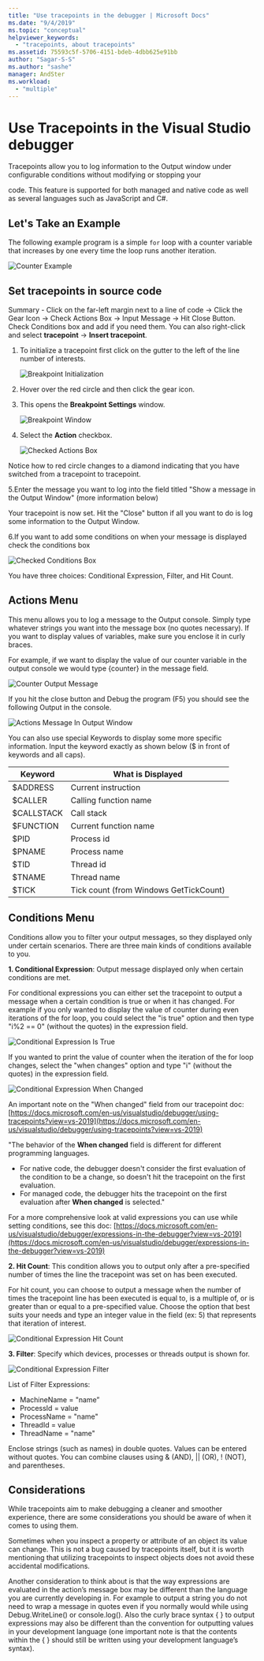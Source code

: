 ```yaml
---
title: "Use tracepoints in the debugger | Microsoft Docs"
ms.date: "9/4/2019"
ms.topic: "conceptual"
helpviewer_keywords:
  - "tracepoints, about tracepoints"
ms.assetid: 75593c5f-5706-4151-bdeb-4dbb625e91bb
author: "Sagar-S-S"
ms.author: "sashe"
manager: AndSter
ms.workload:
  - "multiple"
---
```



# Use Tracepoints in the Visual Studio debugger

Tracepoints allow you to log information to the Output window under configurable conditions without modifying or stopping your

code. This feature is supported for both managed and native code as well as several languages such as JavaScript and C#.

## Let&#39;s Take an Example

The following example program is a simple `for` loop with a counter variable that increases by one every time the loop runs another iteration.

![Counter Example](../debugger/media/counterexample.png "Counter Example")

## Set tracepoints in source code

Summary - Click on the far-left margin next to a line of code -> Click the Gear Icon -> Check Actions Box -> Input Message -> Hit Close Button. Check Conditions box and add if you need them. You can also right-click and select  **tracepoint**  ->  **Insert tracepoint**.

1. To initialize a tracepoint first click on the gutter to the left of the line number of interests.

   ![Breakpoint Initialization](../debugger/media/breakpointinitialization.png "Breakpoint Initialization")

2. Hover over the red circle and then click the gear icon.
3. This opens the **Breakpoint Settings** window.

   ![Breakpoint Window](../debugger/media/breakpointwindow.png "Breakpoint Window")

4. Select the **Action** checkbox.

   ![Checked Actions Box](../debugger/media/checkedactionsbox.png "Checked Actions Box")

Notice how to red circle changes to a diamond indicating that you have switched from a tracepoint to tracepoint.

5.Enter the message you want to log into the field titled &quot;Show a message in the Output Window&quot; (more information below)

Your tracepoint is now set. Hit the &quot;Close&quot; button if all you want to do is log some information to the Output Window.

6.If you want to add some conditions on when your message is displayed check the conditions box

![Checked Conditions Box](../debugger/media/checkedconditionsbox.png "Checked Conditions Box")

You have three choices: Conditional Expression, Filter, and Hit Count.

## Actions Menu

This menu allows you to log a message to the Output console. Simply type whatever strings you want into the message box (no quotes necessary). If you want to display values of variables, make sure you enclose it in curly braces.

For example, if we want to display the value of our counter variable in the output console we would type {counter} in the message field.

![Counter Output Message](../debugger/media/counteroutputmessage.png "Counter Output Message")

If you hit the close button and Debug the program (F5) you should see the following Output in the console.

![Actions Message In Output Window](../debugger/media/actionsmessageinoutputwindow.png "Actions Message In Output Window")

You can also use special Keywords to display some more specific information. Input the keyword exactly as shown below ($ in front of keywords and all caps).

| Keyword | What is Displayed |
| --- | --- |
| $ADDRESS | Current instruction |
| $CALLER | Calling function name |
| $CALLSTACK | Call stack |
| $FUNCTION | Current function name |
| $PID | Process id |
| $PNAME | Process name |
| $TID | Thread id |
| $TNAME   | Thread name |
| $TICK | Tick count (from Windows GetTickCount) |

## Conditions Menu

Conditions allow you to filter your output messages, so they displayed only under certain scenarios. There are three main kinds of conditions available to you.

 **1. Conditional Expression**: Output message displayed only when certain conditions are met.

For conditional expressions you can either set the tracepoint to output a message when a certain condition is true or when it has changed. For example if you only wanted to display the value of counter during even iterations of the for loop, you could select the &quot;is true&quot; option and then type &quot;i%2 == 0&quot; (without the quotes) in the expression field.

![Conditional Expression Is True](../debugger/media/conditionalexpressionistrue.png "Conditional Expression Is True")

If you wanted to print the value of counter when the iteration of the for loop changes, select the &quot;when changes&quot; option and type &quot;i&quot; (without the quotes) in the expression field.

![Conditional Expression When Changed](../debugger/media/conditionalexpressionwhenchanged.png "Conditional Expression When Changed")

An important note on the "When changed" field from our tracepoint doc: [https://docs.microsoft.com/en-us/visualstudio/debugger/using-tracepoints?view=vs-2019](https://docs.microsoft.com/en-us/visualstudio/debugger/using-tracepoints?view=vs-2019)

&quot;The behavior of the  **When changed**  field is different for different programming languages.

- For native code, the debugger doesn&#39;t consider the first evaluation of the condition to be a change, so doesn&#39;t hit the tracepoint on the first evaluation.
- For managed code, the debugger hits the tracepoint on the first evaluation after  **When changed**  is selected.&quot;

For a more comprehensive look at valid expressions you can use while setting conditions, see this doc: [https://docs.microsoft.com/en-us/visualstudio/debugger/expressions-in-the-debugger?view=vs-2019](https://docs.microsoft.com/en-us/visualstudio/debugger/expressions-in-the-debugger?view=vs-2019)

**2. Hit Count**: This condition allows you to output only after a pre-specified number of times the line the tracepoint was set on has been executed.

For hit count, you can choose to output a message when the number of times the tracepoint line has been executed is equal to, is a multiple of, or is greater than or equal to a pre-specified value. Choose the option that best suits your needs and type an integer value in the field (ex: 5) that represents that iteration of interest.

![Conditional Expression Hit Count](../debugger/media/conditionalexpressionhitcount.png "Conditional Expression Hit Count")

**3. Filter**: Specify which devices, processes or threads output is shown for.

![Conditional Expression Filter](../debugger/media/conditionalexpressionfilter.png "Conditional Expression Filter")

List of Filter Expressions:

- MachineName = "name”
- ProcessId = value
- ProcessName = "name"
- ThreadId = value
- ThreadName = "name"

Enclose strings (such as names) in double quotes. Values can be entered without quotes. You can combine clauses using & (AND), || (OR), ! (NOT), and parentheses.

## Considerations

While tracepoints aim to make debugging a cleaner and smoother experience, there are some considerations you should be aware of when it comes to using them.

Sometimes when you inspect a property or attribute of an object its value can change. This is not a bug caused by tracepoints itself, but it is worth mentioning that utilizing tracepoints to inspect objects does not avoid these accidental modifications.

Another consideration to think about is that the way expressions are evaluated in the action’s message box may be different than the language you are currently developing in. For example to output a string you do not need to wrap a message in quotes even if you normally would while using Debug.WriteLine() or console.log(). Also the curly brace syntax { } to output expressions may also be different than the convention for outputting values in your development language (one important note is that the contents within the { } should still be written using your development language’s syntax).
